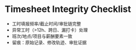 # Timesheet Integrity Checklist

- 工时填报频率/截止时间/审批链完整
- 异常工时（>12h、跨日、漏打卡）处理
- 班次/地点/项目与薪酬要素一致
- 留痕：原始记录、修改轨迹、审批证据
